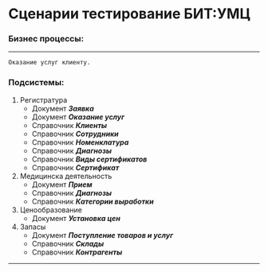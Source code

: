 # Сценарии тестирование БИТ:УМЦ

### Бизнес процессы:

---
    Оказание услуг клиенту. 

### Подсистемы:
1. Регистратура
    - Документ ***Заявка***
    - Документ ***Оказание услуг***
    - Справочник ***Клиенты***
    - Справочник ***Сотрудники***
    - Справочник ***Номенклатура***
    - Справочник ***Диагнозы***
    - Справочник ***Виды сертификатов***
    - Справочник ***Сертификат***
2. Медицинска деятельность
    - Документ ***Прием***
    - Справочник ***Диагнозы***  
    - Справочник ***Категории выработки***
3. Ценообразование 
    - Документ ***Установка цен***
4. Запасы 
    - Документ ***Поступление товаров и услуг***
    - Справочник ***Склады***
    - Справочник ***Контрагенты***
---